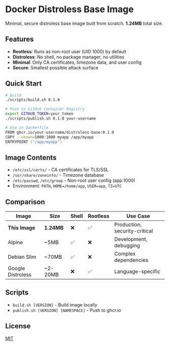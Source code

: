 # Docker Distroless Base Image

Minimal, secure distroless base image built from scratch. **1.24MB** total size.

## Features

- **Rootless**: Runs as non-root user (UID 1000) by default
- **Distroless**: No shell, no package manager, no utilities
- **Minimal**: Only CA certificates, timezone data, and user config
- **Secure**: Smallest possible attack surface

## Quick Start

```bash
# Build
./scripts/build.sh 0.1.0

# Push to GitHub Container Registry
export GITHUB_TOKEN=your_token
./scripts/publish.sh 0.1.0 your-username

# Use in Dockerfile
FROM ghcr.io/your-username/distroless-base:0.1.0
COPY --chown=1000:1000 myapp /app/myapp
ENTRYPOINT ["/app/myapp"]
```

## Image Contents

- `/etc/ssl/certs/` - CA certificates for TLS/SSL
- `/usr/share/zoneinfo/` - Timezone database
- `/etc/passwd`, `/etc/group` - Non-root user config (app:1000)
- Environment: `PATH`, `HOME=/home/app`, `USER=app`, `TZ=UTC`

## Comparison

| Image | Size | Shell | Rootless | Use Case |
|-------|------|-------|----------|----------|
| **This Image** | **1.24MB** | ❌ | ✅ | Production, security-critical |
| Alpine | ~5MB | ✅ | ❌ | Development, debugging |
| Debian Slim | ~70MB | ✅ | ❌ | Complex dependencies |
| Google Distroless | ~2-20MB | ❌ | ✅ | Language-specific |

## Scripts

- `build.sh [VERSION]` - Build image locally
- `publish.sh [VERSION] [NAMESPACE]` - Push to ghcr.io

## License

[MIT](LICENSE)